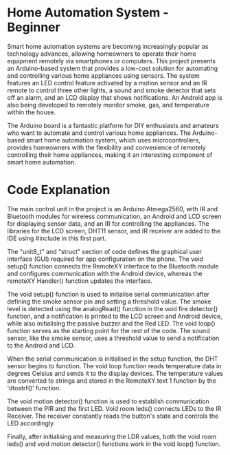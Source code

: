 # Home Automation System - Beginner



Smart home automation systems are becoming increasingly popular as technology advances, allowing homeowners to operate their home equipment remotely via smartphones or computers. This project presents an Arduino-based system that provides a low-cost solution for automating and controlling various home appliances using sensors. The system features an LED control feature activated by a motion sensor and an IR remote to control three other lights, a sound and smoke detector that sets off an alarm, and an LCD display that shows notifications. An Android app is also being developed to remotely monitor smoke, gas, and temperature within the house.

The Arduino board is a fantastic platform for DIY enthusiasts and amateurs who want to automate and control various home appliances. The Arduino-based smart home automation system, which uses microcontrollers, provides homeowners with the flexibility and convenience of remotely controlling their home appliances, making it an interesting component of smart home automation.


# Code Explanation

The main control unit in the project is an Arduino Atmega2560, with IR and Bluetooth modules for wireless communication, an Android and LCD screen for displaying sensor data, and an IR for controlling the appliances. The libraries for the LCD screen, DHT11 sensor, and IR receiver are added to the IDE using #include in this first part.


The "unit8_t" and "struct" section of code defines the graphical user interface (GUI) required for app configuration on the phone. The void setup() function connects the RemoteXY interface to the Bluetooth module and configures communication with the Android device, whereas the remoteXY Handler() function updates the interface.


The void setup() function is used to initialise serial communication after defining the smoke sensor pin and setting a threshold value. The smoke level is detected using the analogRead() function in the void fire detector() function, and a notification is printed to the LCD screen and Android device, while also initialising the passive buzzer and the Red LED. The void loop() function serves as the starting point for the rest of the code. The sound sensor, like the smoke sensor, uses a threshold value to send a notification to the Android and LCD.


When the serial communication is initialised in the setup function, the DHT sensor begins to function. The void loop function reads temperature data in degrees Celsius and sends it to the display devices. The temperature values are converted to strings and stored in the RemoteXY.text 1 function by the 'dtostrf()' function.

The void motion detector() function is used to establish communication between the PIR and the first LED. Void room leds() connects LEDs to the IR Receiver. The receiver constantly reads the button's state and controls the LED accordingly.


Finally, after initialising and measuring the LDR values, both the void room leds() and void motion detector() functions work in the void loop() function.
